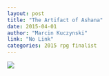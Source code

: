 ```yaml
---
layout: post
title: "The Artifact of Ashana"
date: 2015-04-01
author: "Marcin Kuczynski"
link: "No Link"
categories: 2015 rpg finalist
---
```


![]({{site.url}}/2015images/TheArtifactofAshana.jpg)


